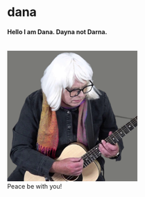 # dana

<h4>Hello I am Dana. Dayna not Darna.</h4><br>
<img src="DSH_Square.png" width="300" height="300"><br>
Peace be with you!

